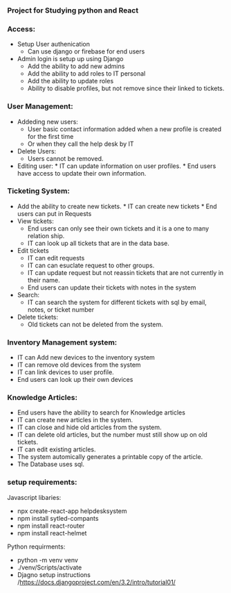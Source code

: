### Project for Studying python and React 

### Access:  
*  Setup User authenication
    *  Can use django or firebase for end users
*  Admin login is setup up using Django
    *  Add the ability to add new admins 
    *  Add the ability to add roles to IT personal 
    *  Add the ability to update roles
    *  Ability to disable profiles, but not remove since their linked to tickets.
### User Management: 
  * Addeding new users:
    * User basic contact information added when a new profile is created for the first time
    * Or when they call the help desk by IT
  * Delete Users:
    * Users cannot be removed.
  *  Editing user:
    *  IT can update information on user profiles.
    *  End users have access to update their own information.
### Ticketing System:
  *  Add the ability to create new tickets.
    *  IT can create new tickets 
    *  End users can put in Requests
  * View tickets:
    *  End users can only see their own tickets and it is a one to many relation ship.
    *  IT can look up all tickets that are in the data base.
  * Edit tickets
    *  IT can edit requests  
    *  IT can can esuclate request to other groups.
    *  IT can update request but not reassin tickets that are not currently in their name.
    *  End users can update their tickets with notes in the system
  *  Search: 
     *  IT can search the system for different tickets with sql by email, notes, or ticket number
  * Delete tickets:
    *  Old tickets can not be deleted from the system. 
### Inventory Management system:  
  * IT can Add new devices to the inventory system
  * IT can remove old devices from the system
  * IT can link devices to user profile.
  * End users can look up their own devices  
### Knowledge Articles:  
  * End users have the ability to search for Knowledge articles 
  * IT can create new articles in the system.
  * IT can close and hide old articles from the system.  
  * IT can delete old articles, but the number must still show up on old tickets.
  * IT can edit existing articles. 
  * The system automically generates a printable copy of the article.
  * The Database uses sql.  


### setup requirements:
Javascript libaries: 
  *  npx create-react-app helpdesksystem
  *  npm install sytled-compants
  *  npm install react-router
  *  npm install react-helmet

Python requirments: 
  * python -m venv venv
  * ./venv/Scripts/activate
  *  Djagno setup instructions /https://docs.djangoproject.com/en/3.2/intro/tutorial01/
  